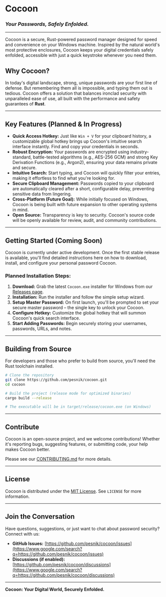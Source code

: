 # Cocoon

### *Your Passwords, Safely Enfolded.*

-----

Cocoon is a secure, Rust-powered password manager designed for speed and convenience on your Windows machine. Inspired by the natural world's most protective enclosures, Cocoon keeps your digital credentials safely enfolded, accessible with just a quick keystroke whenever you need them.

## Why Cocoon?

In today's digital landscape, strong, unique passwords are your first line of defense. But remembering them all is impossible, and typing them out is tedious. Cocoon offers a solution that balances ironclad security with unparalleled ease of use, all built with the performance and safety guarantees of **Rust**.

-----

## Key Features (Planned & In Progress)

  * **Quick Access Hotkey:** Just like `Win + V` for your clipboard history, a customizable global hotkey brings up Cocoon's intuitive search interface instantly. Find and copy your credentials in seconds.
  * **Robust Encryption:** Your passwords are encrypted using industry-standard, battle-tested algorithms (e.g., AES-256 GCM) and strong Key Derivation Functions (e.g., Argon2), ensuring your data remains private and secure.
  * **Intuitive Search:** Start typing, and Cocoon will quickly filter your entries, making it effortless to find what you're looking for.
  * **Secure Clipboard Management:** Passwords copied to your clipboard are automatically cleared after a short, configurable delay, preventing sensitive data from lingering.
  * **Cross-Platform (Future Goal):** While initially focused on Windows, Cocoon is being built with future expansion to other operating systems in mind.
  * **Open Source:** Transparency is key to security. Cocoon's source code will be openly available for review, audit, and community contributions.

-----

## Getting Started (Coming Soon)

Cocoon is currently under active development. Once the first stable release is available, you'll find detailed instructions here on how to download, install, and configure your personal password Cocoon.

### Planned Installation Steps:

1.  **Download:** Grab the latest `Cocoon.exe` installer for Windows from our [Releases page](https://www.google.com/search?q=link-to-your-releases-page-here).
2.  **Installation:** Run the installer and follow the simple setup wizard.
3.  **Setup Master Password:** On first launch, you'll be prompted to set your secure master password – the single key to unlock your Cocoon.
4.  **Configure Hotkey:** Customize the global hotkey that will summon Cocoon's quick search interface.
5.  **Start Adding Passwords:** Begin securely storing your usernames, passwords, URLs, and notes.

-----

## Building from Source

For developers and those who prefer to build from source, you'll need the Rust toolchain installed.

```bash
# Clone the repository
git clone https://github.com/pesnik/cocoon.git
cd cocoon

# Build the project (release mode for optimized binaries)
cargo build --release

# The executable will be in target/release/cocoon.exe (on Windows)
```

-----

## Contribute

Cocoon is an open-source project, and we welcome contributions\! Whether it's reporting bugs, suggesting features, or submitting code, your help makes Cocoon better.

Please see our [CONTRIBUTING.md](https://www.google.com/search?q=link-to-your-contributing-guidelines) for more details.

-----

## License

Cocoon is distributed under the [MIT License](https://www.google.com/search?q=link-to-your-license-file). See `LICENSE` for more information.

-----

## Join the Conversation

Have questions, suggestions, or just want to chat about password security? Connect with us:

  * **GitHub Issues:** [https://github.com/pesnik/cocoon/issues](https://www.google.com/search?q=https://github.com/pesnik/cocoon/issues)
  * **Discussions (if enabled):** [https://github.com/pesnik/cocoon/discussions](https://www.google.com/search?q=https://github.com/pesnik/cocoon/discussions)

-----

**Cocoon: Your Digital World, Securely Enfolded.**
